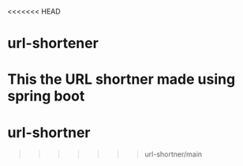 <<<<<<< HEAD
# url-shortener
This the URL shortner made using spring boot
=======
# url-shortner
>>>>>>> url-shortner/main
